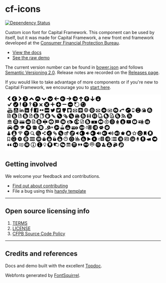 # cf-icons

[![Dependency Status](https://gemnasium.com/cfpb/cf-icons.svg)](https://gemnasium.com/cfpb/cf-icons)

Custom icon font for Capital Framework.
This component can be used by itself, but it was made for Capital Framework, a new front end framework developed at the [Consumer Financial Protection Bureau](https://cfpb.github.io/).

- [View the docs](https://cfpb.github.io/cf-icons/docs/)
- [See the raw demo](https://cfpb.github.io/cf-icons/demo/)

The current version number can be found in [bower.json](bower.json#L3)
and follows [Semantic Versioning 2.0](http://semver.org/).
Release notes are recorded on the
[Releases page](https://github.com/cfpb/cf-icons/releases/).

If you would like to take advantage of more components or if you're new to
Capital Framework, we encourage you to [start here](https://cfpb.github.io/capital-framework/).

![](screenshot.png)


## Getting involved

We welcome your feedback and contributions.

- [Find out about contributing](CONTRIBUTING.md)
- File a bug using this [handy template](https://github.com/cfpb/cf-icons/issues/new?body=%23%23%20URL%0D%0D%0D%23%23%20Actual%20Behavior%0D%0D%0D%23%23%20Expected%20Behavior%0D%0D%0D%23%23%20Steps%20to%20Reproduce%0D%0D%0D%23%23%20Screenshot&labels=bug)


---

## Open source licensing info
1. [TERMS](TERMS.md)
2. [LICENSE](LICENSE)
3. [CFPB Source Code Policy](https://github.com/cfpb/source-code-policy/)


---

## Credits and references

Docs and demo built with the excellent [Topdoc](https://github.com/topcoat/topdoc/).

Webfonts generated by [FontSquirrel](http://www.fontsquirrel.com/tools/webfont-generator).
